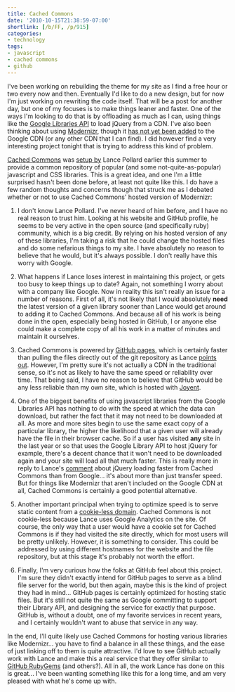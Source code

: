 ```yaml
---
title: Cached Commons
date: '2010-10-15T21:38:59-07:00'
shortlink: [/b/FF, /p/915]
categories:
- technology
tags:
- javascript
- cached commons
- github
---
```

I've been working on rebuilding the theme for my site as I find a free hour or two every now and then.  Eventually I'd
like to do a new design, but for now I'm just working on rewriting the code itself.  That will be a post for another
day, but one of my focuses is to make things leaner and faster.  One of the ways I'm looking to do that is by offloading
as much as I can, using things like the [Google Libraries API][] to load jQuery from a CDN.  I've also been thinking
about using [Modernizr][], though it [has not yet been added][] to the Google CDN (or any other CDN that I can find).  I
did however find a very interesting project tonight that is trying to address this kind of problem.

[Cached Commons][] was [setup by][] Lance Pollard earlier this summer to provide a common repository of popular (and
some not-quite-as-popular) javascript and CSS libraries.  This is a great idea, and one I'm a little surprised hasn't
been done before, at least not quite like this.  I do have a few random thoughts and concerns though that struck me as I
debated whether or not to use Cached Commons' hosted version of Modernizr:

 1. I don't know Lance Pollard.  I've never heard of him before, and I have no real reason to trust him.  Looking at his
    website and GitHub profile, he seems to be very active in the open source (and specifically ruby) community, which
    is a big credit.  By relying on his hosted version of any of these libraries, I'm taking a risk that he could change
    the hosted files and do some nefarious things to my site.  I have absolutely no reason to believe that he would, but
    it's always possible.  I don't really have this worry with Google.

 2. What happens if Lance loses interest in maintaining this project, or gets too busy to keep things up to date?
    Again, not something I worry about with a company like Google.  Now in reality this isn't really an issue for a
    number of reasons.  First of all, it's not likely that I would absolutely **need** the latest version of a given
    library sooner than Lance would get around to adding it to Cached Commons.  And because all of his work is being
    done in the open, especially being hosted in GitHub, I or anyone else could make a complete copy of all his work in
    a matter of minutes and maintain it ourselves.

 3. Cached Commons is powered by [GitHub pages][], which is certainly faster than pulling the files directly out of the
    git repository as Lance [points out].  However, I'm pretty sure it's not actually a CDN in the traditional sense, so
    it's not as likely to have the same speed or reliability over time.  That being said, I have no reason to believe
    that GitHub would be any less reliable than my own site, which is hosted with [Joyent][].

 4. One of the biggest benefits of using javascript libraries from the Google Libraries API has nothing to do with the
    speed at which the data can download, but rather the fact that it may not need to be downloaded at all.  As more and
    more sites begin to use the same exact copy of a particular library, the higher the likelihood that a given user
    will already have the file in their browser cache.  So if a user has visited **any** site in the last year or so
    that uses the Google Library API to host jQuery for example, there's a decent chance that it won't need to be
    downloaded again and your site will load all that much faster.  This is really more in reply to Lance's [comment][]
    about jQuery loading faster from Cached Commons than from Google... it's about more than just transfer speed.  But
    for things like Modernizr that aren't included on the Google CDN at all, Cached Commons is certainly a good
    potential alternative.

 5. Another important principal when trying to optimize speed is to serve static content from a [cookie-less domain].
    Cached Commons is not cookie-less because Lance uses Google Analytics on the site.  Of course, the only way that a
    user would have a cookie set for Cached Commons is if they had visited the site directly, which for most users will
    be pretty unlikely.  However, it is something to consider.  This could be addressed by using different hostnames for
    the website and the file repository, but at this stage it's probably not worth the effort.

 6. Finally, I'm very curious how the folks at GitHub feel about this project.  I'm sure they didn't exactly intend for
    GitHub pages to serve as a blind file server for the world, but then again, maybe this is the kind of project they
    had in mind... GitHub pages is certainly optimized for hosting static files.  But it's still not quite the same as
    Google committing to support their Library API, and designing the service for exactly that purpose.  GitHub is,
    without a doubt, one of my favorite services in recent years, and I certainly wouldn't want to abuse that service in
    any way.

In the end, I'll quite likely use Cached Commons for hosting various libraries like Modernizr... you have to find a
balance in all these things, and the ease of just linking off to them is quite attractive.  I'd love to see GitHub
actually work with Lance and make this a real service that they offer similar to [GitHub RubyGems][] (and others?).  All
in all, the work Lance has done on this is great... I've been wanting something like this for a long time, and am very
pleased with what he's come up with.


[Google Libraries API]: http://code.google.com/apis/libraries/
[Modernizr]: http://www.modernizr.com/
[has not yet been added]: http://code.google.com/p/google-ajax-apis/issues/detail?id=299
[Cached Commons]: http://cachedcommons.org/
[setup by]: http://viatropos.com/blog/github-as-a-cdn/
[GitHub repository]: http://github.com/viatropos/cached-commons
[GitHub pages]: http://pages.github.com/
[points out]: http://viatropos.com/blog/github-as-a-cdn/#gotchas
[Joyent]: http://www.joyent.com/
[comment]: http://viatropos.com/blog/github-as-a-cdn/#comment-78181598
[cookie-less domain]: http://code.google.com/speed/page-speed/docs/request.html#ServeFromCookielessDomain
[GitHub RubyGems]: http://gems.github.com/
